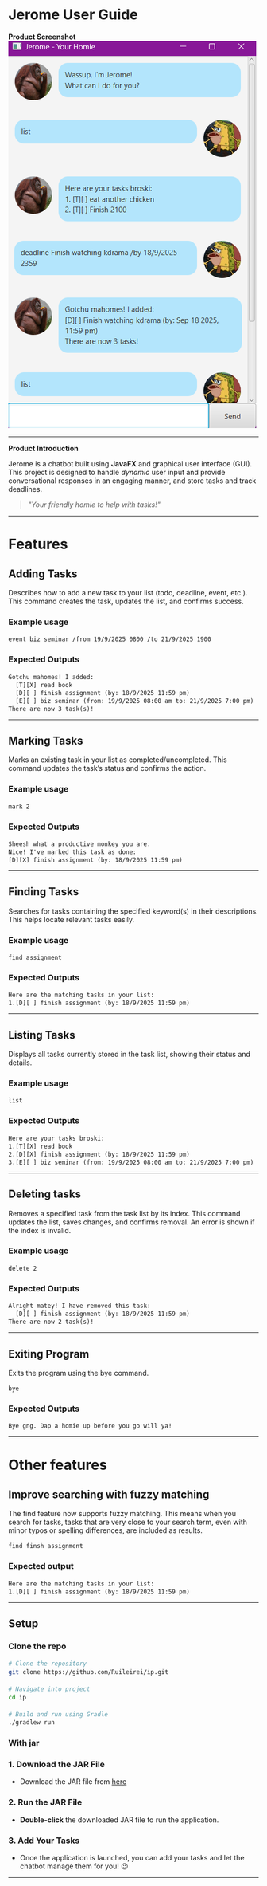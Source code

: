 # Jerome User Guide

**Product Screenshot**  
![Screenshot](Ui.png)

---

**Product Introduction**

Jerome is a chatbot built using **JavaFX** and graphical user interface (GUI). This project is designed to handle *dynamic* user input and provide conversational responses in an engaging manner, and store tasks and track deadlines.

> *"Your friendly homie to help with tasks!"*

---
# Features

## Adding Tasks
Describes how to add a new task to your list (todo, deadline, event, etc.). This command creates the task, updates the list, and confirms success.

### Example usage
```
event biz seminar /from 19/9/2025 0800 /to 21/9/2025 1900
```
### Expected Outputs
```
Gotchu mahomes! I added:
  [T][X] read book
  [D][ ] finish assignment (by: 18/9/2025 11:59 pm)
  [E][ ] biz seminar (from: 19/9/2025 08:00 am to: 21/9/2025 7:00 pm)
There are now 3 task(s)!
```
---
## Marking Tasks
Marks an existing task in your list as completed/uncompleted. This command updates the task’s status and confirms the action.

### Example usage
```
mark 2
```
### Expected Outputs
```
Sheesh what a productive monkey you are.
Nice! I've marked this task as done:
[D][X] finish assignment (by: 18/9/2025 11:59 pm)
```
---
## Finding Tasks
Searches for tasks containing the specified keyword(s) in their descriptions. This helps locate relevant tasks easily.

### Example usage
```
find assignment
```
### Expected Outputs
```
Here are the matching tasks in your list:
1.[D][ ] finish assignment (by: 18/9/2025 11:59 pm)
```
---

## Listing Tasks
Displays all tasks currently stored in the task list, showing their status and details.

### Example usage
```
list
```

### Expected Outputs
```
Here are your tasks broski:
1.[T][X] read book
2.[D][X] finish assignment (by: 18/9/2025 11:59 pm)
3.[E][ ] biz seminar (from: 19/9/2025 08:00 am to: 21/9/2025 7:00 pm)
```
___
## Deleting tasks
Removes a specified task from the task list by its index. This command updates the list, saves changes, and confirms removal. An error is shown if the index is invalid.
### Example usage
```
delete 2
```

### Expected Outputs
```
Alright matey! I have removed this task:
  [D][ ] finish assignment (by: 18/9/2025 11:59 pm)
There are now 2 task(s)!
```
---

## Exiting Program
Exits the program using the bye command.
```
bye
```
### Expected Outputs
```
Bye gng. Dap a homie up before you go will ya!
```

---

# Other features
##  Improve searching with fuzzy matching

The find feature now supports fuzzy matching. This means when you search for tasks, tasks that are very close to your search term, even with minor typos or spelling differences, are included as results. 

```
find finsh assignment
```
### Expected output
```
Here are the matching tasks in your list:
1.[D][ ] finish assignment (by: 18/9/2025 11:59 pm)
```

___
## Setup
### Clone the repo

```bash
# Clone the repository
git clone https://github.com/Ruileirei/ip.git

# Navigate into project
cd ip

# Build and run using Gradle
./gradlew run
```
### With jar

### 1. Download the JAR File
- Download the JAR file from [here](https://github.com/Ruileirei/ip/releases/tag/v0.3)
### 2. Run the JAR File
- **Double-click** the downloaded JAR file to run the application.
### 3. Add Your Tasks
- Once the application is launched, you can add your tasks and let the chatbot manage them for you! 😉
---
